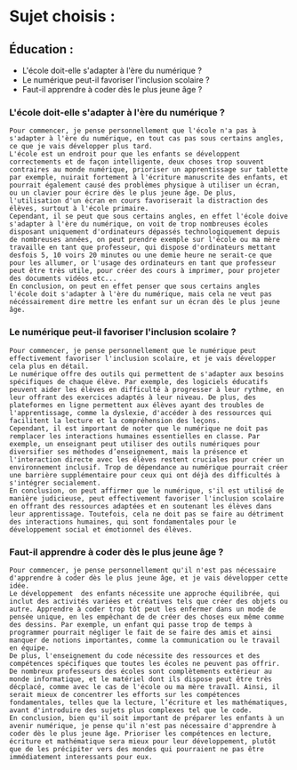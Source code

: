 # Sujet choisis :

## **Éducation :**

- L'école doit-elle s'adapter à l'ère du numérique ?
- Le numérique peut-il favoriser l'inclusion scolaire ?
- Faut-il apprendre à coder dès le plus jeune âge ?

### L'école doit-elle s'adapter à l'ère du numérique ?

	Pour commencer, je pense personnellement que l'école n'a pas à s'adapter à l'ère du numérique, en tout cas pas sous certains angles, ce que je vais développer plus tard.
	L'école est un endroit pour que les enfants se développent correctements et de façon intelligente, deux choses trop souvent contraires au monde numérique, prioriser un apprentissage sur tablette par exemple, nuirait fortement à l'écriture manuscrite des enfants, et pourrait également causé des problèmes physique à utiliser un écran, ou un clavier pour écrire dès le plus jeune âge. De plus, l'utilisation d'un écran en cours favoriserait la distraction des élèves, surtout à l'école primaire.
	Cependant, il se peut que sous certains angles, en effet l'école doive s'adapter à l'ère du numérique, on voit de trop nombreuses écoles disposant uniquement d'ordinateurs dépassés technologiquement depuis de nombreuses années, on peut prendre exemple sur l'école ou ma mère travaille en tant que professeur, qui dispose d'ordinateurs mettant desfois 5, 10 voirs 20 minutes ou une demie heure ne serait-ce que pour les allumer, or l'usage des ordinateurs en tant que professeur peut être très utile, pour créer des cours à imprimer, pour projeter des documents vidéos etc...
	En conclusion, on peut en effet penser que sous certains angles l'école doit s'adapter à l'ère du numérique, mais cela ne veut pas nécéssairement dire mettre les enfant sur un écran dès le plus jeune âge.

### Le numérique peut-il favoriser l'inclusion scolaire ?

	Pour commencer, je pense personnellement que le numérique peut effectivement favoriser l'inclusion scolaire, et je vais développer cela plus en détail.
	Le numérique offre des outils qui permettent de s'adapter aux besoins spécifiques de chaque élève. Par exemple, des logiciels éducatifs peuvent aider les élèves en difficulté à progresser à leur rythme, en leur offrant des exercices adaptés à leur niveau. De plus, des plateformes en ligne permettent aux élèves ayant des troubles de l'apprentissage, comme la dyslexie, d'accéder à des ressources qui facilitent la lecture et la compréhension des leçons.
	Cependant, il est important de noter que le numérique ne doit pas remplacer les interactions humaines essentielles en classe. Par exemple, un enseignant peut utiliser des outils numériques pour diversifier ses méthodes d’enseignement, mais la présence et l'interaction directe avec les élèves restent cruciales pour créer un environnement inclusif. Trop de dépendance au numérique pourrait créer une barrière supplémentaire pour ceux qui ont déjà des difficultés à s'intégrer socialement.
	En conclusion, on peut affirmer que le numérique, s'il est utilisé de manière judicieuse, peut effectivement favoriser l'inclusion scolaire en offrant des ressources adaptées et en soutenant les élèves dans leur apprentissage. Toutefois, cela ne doit pas se faire au détriment des interactions humaines, qui sont fondamentales pour le développement social et émotionnel des élèves.
### Faut-il apprendre à coder dès le plus jeune âge ?

	Pour commencer, je pense personnellement qu'il n'est pas nécessaire d'apprendre à coder dès le plus jeune âge, et je vais développer cette idée.
	Le développement  des enfants nécessite une approche équilibrée, qui inclut des activités variées et créatives tels que créer des objets ou autre. Apprendre à coder trop tôt peut les enfermer dans un mode de pensée unique, en les empêchant de de créer des choses eux même comme des dessins. Par exemple, un enfant qui passe trop de temps à programmer pourrait négliger le fait de se faire des amis et ainsi manquer de notions importantes, comme la communication ou le travail en équipe.
	De plus, l'enseignement du code nécessite des ressources et des compétences spécifiques que toutes les écoles ne peuvent pas offrir. De nombreux professeurs des écoles sont complètements extérieur au monde informatique, et le matériel dont ils dispose peut être très décplacé, comme avec le cas de l'école ou ma mère travaIl. Ainsi, il serait mieux de concentrer les efforts sur les compétences fondamentales, telles que la lecture, l’écriture et les mathématiques, avant d'introduire des sujets plus complexes tel que le code.
	En conclusion, bien qu'il soit important de préparer les enfants à un avenir numérique, je pense qu'il n'est pas nécessaire d'apprendre à coder dès le plus jeune âge. Prioriser les compétences en lecture, écriture et mathématique sera mieux pour leur développement, plutôt que de les précipiter vers des mondes qui pourraient ne pas être immédiatement interessants pour eux.